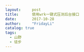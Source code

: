 ```yaml
---
layout:     post
title:      使用wrk一键式压测后台接口
date:       2017-10-28
author:     "FridayLi"
catalog: true
tags:
  - 山野
  - 徒步
---
```


